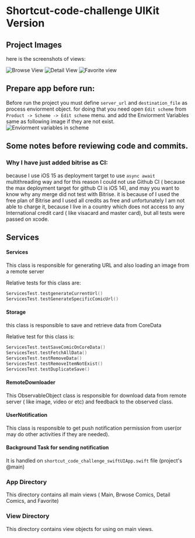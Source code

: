 # Shortcut-code-challenge UIKit Version

## Project Images
here is the screenshots of views:

![Browse View](https://github.com/Mohsenkhodadadzadeh/shoutcut-code-challenge-swiftUI/blob/master/raedmeimages/br.png) ![Detail View](https://github.com/Mohsenkhodadadzadeh/shoutcut-code-challenge-swiftUI/blob/master/raedmeimages/dt.png) ![Favorite view](https://github.com/Mohsenkhodadadzadeh/shoutcut-code-challenge-swiftUI/blob/master/raedmeimages/fv.png)

## Prepare app before run:

Before run the project you must define `server_url` and `destination_file` as process enviorment object. for doing that you need open `Edit scheme` from `Product -> Scheme -> Edit scheme` menu. and add the Enviorment Variables same as following image if they are not exist.
![Enviorment variables in scheme](https://github.com/Mohsenkhodadadzadeh/shoutcut-code-challenge-swiftUI/blob/master/raedmeimages/scheme.png)

## Some notes before reviewing code and commits.

### Why I have just added bitrise as CI:
because I use iOS 15 as deployment target to use `async await` multithreading way and for this reason I could not use Github CI ( because the max deployment target for github CI is iOS 14), and may you want to know why any merge did not test with Bitrise. it is because of I used the free plan of Bitrise and I used all credits as free and unfortunately I am not able to charge it, because I live in a country which does not access to any International credit card ( like visacard and master card), but all tests were passed on xcode.


## Services

#### Services
This class is responsible for generating URL and also loading an image from a remote server

Relative tests for this class are:

```swift
ServicesTest.testgenerateCurrentUrl()
ServicesTest.testGenerateSpecificComicUrl()
```

#### Storage

this class is responsible to save and retrieve data from CoreData

Relative test for this class is:

```swift
ServicesTest.testSaveComicOnCoreData()
ServicesTest.testFetchAllData()
ServicesTest.testRemoveData()
ServicesTest.testRemoveItemNotExist()
ServicesTest.testDuplicateSave()

```

#### RemoteDownloader

This ObservableObject class is responsible for download data from remote server ( like image, video or etc) and feedback to the observed class.


#### UserNotification

This class is responsible to get push notification permission from user(or may do other activities if they are needed).

#### Background Task for sending notification

It is handled on `shortcut_code_challenge_swiftUIApp.swift` file (project's @main)


### App Directory

This directory contains all main views ( Main, Brwose Comics, Detail Comics, and Favorite)


### View Directory

This directory contains view objects for using on main views.
